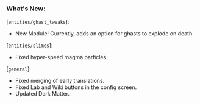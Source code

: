 ### What's New:

[`entities/ghast_tweaks`]:

* New Module! Currently, adds an option for ghasts to explode on death.

[`entities/slimes`]:

* Fixed hyper-speed magma particles.

[`general`]:

* Fixed merging of early translations.
* Fixed Lab and Wiki buttons in the config screen.
* Updated Dark Matter.